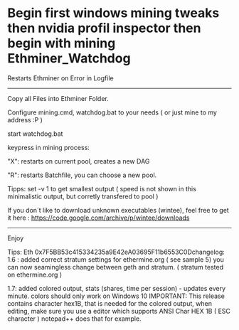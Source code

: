 ﻿# Begin first windows mining tweaks then nvidia profil inspector then begin with mining Ethminer_Watchdog
Restarts Ethminer on Error in Logfile

__________________________________________________________________________________________

Copy all Files into Ethminer Folder.

Configure mining.cmd, watchdog.bat to your needs ( or just mine to my address :P )

start watchdog.bat

keypress in mining process:

"X": restarts on current pool, creates a new DAG

"R": restarts Batchfile, you can choose a new pool.


Tipps: set -v 1 to get smallest output ( speed is not shown in this minimalistic output, but corretly transfered to pool )

If you don´t like to download unknown executables (wintee), 
feel free to get it here : https://code.google.com/archive/p/wintee/downloads

__________________________________________________________________________________________

Enjoy

Tips: Eth 0x7F5BB53c415334235a9E42eA03695F11b6553C0Dchangelog:
1.6 : added correct stratum settings for ethermine.org ( see sample 5)
      you can now seamingless change between geth and stratum. ( stratum tested on ethermine.org )
      
1.7:  added colored output, stats (shares, time per session) - updates every minute. colors should only work on Windows 10 
      IMPORTANT: This release contains character hex1B, that is needed for the colored output, when editing, make sure you use a editor 
      which supports ANSI Char HEX 1B ( ESC character ) notepad++ does that for example.

